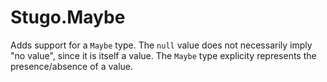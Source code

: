 # Stugo.Maybe

Adds support for a `Maybe` type. The `null` value does not necessarily imply "no value", since it
is itself a value.  The `Maybe` type explicity represents the presence/absence of a value.


